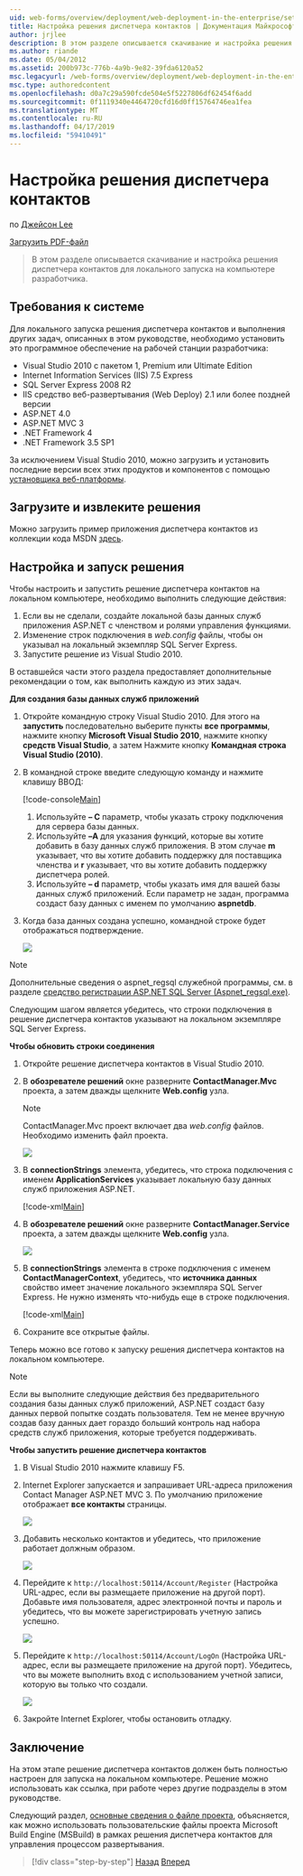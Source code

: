 ```yaml
---
uid: web-forms/overview/deployment/web-deployment-in-the-enterprise/setting-up-the-contact-manager-solution
title: Настройка решения диспетчера контактов | Документация Майкрософт
author: jrjlee
description: В этом разделе описывается скачивание и настройка решения диспетчера контактов для локального запуска на компьютере разработчика.
ms.author: riande
ms.date: 05/04/2012
ms.assetid: 200b973c-776b-4a9b-9e82-39fda6120a52
msc.legacyurl: /web-forms/overview/deployment/web-deployment-in-the-enterprise/setting-up-the-contact-manager-solution
msc.type: authoredcontent
ms.openlocfilehash: d0a7c29a590fcde504e5f5227806df62454f6add
ms.sourcegitcommit: 0f1119340e4464720cfd16d0ff15764746ea1fea
ms.translationtype: MT
ms.contentlocale: ru-RU
ms.lasthandoff: 04/17/2019
ms.locfileid: "59410491"
---
```

# <a name="setting-up-the-contact-manager-solution"></a>Настройка решения диспетчера контактов

по [Джейсон Lee](https://github.com/jrjlee)

[Загрузить PDF-файл](https://msdnshared.blob.core.windows.net/media/MSDNBlogsFS/prod.evol.blogs.msdn.com/CommunityServer.Blogs.Components.WeblogFiles/00/00/00/63/56/8130.DeployingWebAppsInEnterpriseScenarios.pdf)

> В этом разделе описывается скачивание и настройка решения диспетчера контактов для локального запуска на компьютере разработчика.


## <a name="system-requirements"></a>Требования к системе

Для локального запуска решения диспетчера контактов и выполнения других задач, описанных в этом руководстве, необходимо установить это программное обеспечение на рабочей станции разработчика:

- Visual Studio 2010 с пакетом 1, Premium или Ultimate Edition
- Internet Information Services (IIS) 7.5 Express
- SQL Server Express 2008 R2
- IIS средство веб-развертывания (Web Deploy) 2.1 или более поздней версии
- ASP.NET 4.0
- ASP.NET MVC 3
- .NET Framework 4
- .NET Framework 3.5 SP1

За исключением Visual Studio 2010, можно загрузить и установить последние версии всех этих продуктов и компонентов с помощью [установщика веб-платформы](https://go.microsoft.com/?linkid=9805118).

## <a name="download-and-extract-the-solution"></a>Загрузите и извлеките решения

Можно загрузить пример приложения диспетчера контактов из коллекции кода MSDN [здесь](https://code.msdn.microsoft.com/Deploying-Web-Applications-9d9093c0).

## <a name="configure-and-run-the-solution"></a>Настройка и запуск решения

Чтобы настроить и запустить решение диспетчера контактов на локальном компьютере, необходимо выполнить следующие действия:

1. Если вы не сделали, создайте локальной базы данных служб приложения ASP.NET с членством и ролями управления функциями.
2. Изменение строк подключения в *web.config* файлы, чтобы он указывал на локальный экземпляр SQL Server Express.
3. Запустите решение из Visual Studio 2010.

В оставшейся части этого раздела предоставляет дополнительные рекомендации о том, как выполнить каждую из этих задач.

**Для создания базы данных служб приложений**

1. Откройте командную строку Visual Studio 2010. Для этого на **запустить** последовательно выберите пункты **все программы**, нажмите кнопку **Microsoft Visual Studio 2010**, нажмите кнопку **средств Visual Studio**, а затем Нажмите кнопку **Командная строка Visual Studio (2010)**.
2. В командной строке введите следующую команду и нажмите клавишу ВВОД:

    [!code-console[Main](setting-up-the-contact-manager-solution/samples/sample1.cmd)]

    1. Используйте **– C** параметр, чтобы указать строку подключения для сервера базы данных.
    2. Используйте **–A** для указания функций, которые вы хотите добавить в базу данных служб приложения. В этом случае **m** указывает, что вы хотите добавить поддержку для поставщика членства и **r** указывает, что вы хотите добавить поддержку диспетчера ролей.
    3. Используйте **– d** параметр, чтобы указать имя для вашей базы данных служб приложений. Если параметр не задан, программа создаст базу данных с именем по умолчанию **aspnetdb**.
3. Когда база данных создана успешно, командной строке будет отображаться подтверждение.

    ![](setting-up-the-contact-manager-solution/_static/image1.png)

> [!NOTE]
> Дополнительные сведения о aspnet\_regsql служебной программы, см. в разделе [средство регистрации ASP.NET SQL Server (Aspnet\_regsql.exe)](https://msdn.microsoft.com/library/ms229862(v=vs.100).aspx).


Следующим шагом является убедитесь, что строки подключения в решение диспетчера контактов указывают на локальном экземпляре SQL Server Express.

**Чтобы обновить строки соединения**

1. Откройте решение диспетчера контактов в Visual Studio 2010.
2. В **обозревателе решений** окне разверните **ContactManager.Mvc** проекта, а затем дважды щелкните **Web.config** узла.

    > [!NOTE]
    > ContactManager.Mvc проект включает два *web.config* файлов. Необходимо изменить файл проекта.

    ![](setting-up-the-contact-manager-solution/_static/image2.png)
3. В **connectionStrings** элемента, убедитесь, что строка подключения с именем **ApplicationServices** указывает локальную базу данных служб приложения ASP.NET.

    [!code-xml[Main](setting-up-the-contact-manager-solution/samples/sample2.xml)]
4. В **обозревателе решений** окне разверните **ContactManager.Service** проекта, а затем дважды щелкните **Web.config** узла.

    ![](setting-up-the-contact-manager-solution/_static/image3.png)
5. В **connectionStrings** элемента в строке подключения с именем **ContactManagerContext**, убедитесь, что **источника данных** свойство имеет значение локального экземпляра SQL Server Express. Не нужно изменять что-нибудь еще в строке подключения.

    [!code-xml[Main](setting-up-the-contact-manager-solution/samples/sample3.xml)]
6. Сохраните все открытые файлы.

Теперь можно все готово к запуску решения диспетчера контактов на локальном компьютере.

> [!NOTE]
> Если вы выполните следующие действия без предварительного создания базы данных служб приложений, ASP.NET создаст базу данных первой попытке создать пользователя. Тем не менее вручную создав базу данных дает гораздо больший контроль над набора средств служб приложения, которые требуется поддерживать.


**Чтобы запустить решение диспетчера контактов**

1. В Visual Studio 2010 нажмите клавишу F5.
2. Internet Explorer запускается и запрашивает URL-адреса приложения Contact Manager ASP.NET MVC 3. По умолчанию приложение отображает **все контакты** страницы.

    ![](setting-up-the-contact-manager-solution/_static/image4.png)
3. Добавить несколько контактов и убедитесь, что приложение работает должным образом.

    ![](setting-up-the-contact-manager-solution/_static/image5.png)
4. Перейдите к `http://localhost:50114/Account/Register` (Настройка URL-адрес, если вы размещаете приложение на другой порт). Добавьте имя пользователя, адрес электронной почты и пароль и убедитесь, что вы можете зарегистрировать учетную запись успешно.

    ![](setting-up-the-contact-manager-solution/_static/image6.png)
5. Перейдите к `http://localhost:50114/Account/LogOn` (Настройка URL-адрес, если вы размещаете приложение на другой порт). Убедитесь, что вы можете выполнить вход с использованием учетной записи, которую вы только что создали.

    ![](setting-up-the-contact-manager-solution/_static/image7.png)
6. Закройте Internet Explorer, чтобы остановить отладку.

## <a name="conclusion"></a>Заключение

На этом этапе решение диспетчера контактов должен быть полностью настроен для запуска на локальном компьютере. Решение можно использовать как ссылка, при работе через другие подразделы в этом руководстве.

Следующий раздел, [основные сведения о файле проекта](understanding-the-project-file.md), объясняется, как можно использовать пользовательские файлы проекта Microsoft Build Engine (MSBuild) в рамках решения диспетчера контактов для управления процессом развертывания.

> [!div class="step-by-step"]
> [Назад](the-contact-manager-solution.md)
> [Вперед](understanding-the-project-file.md)
